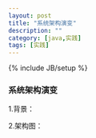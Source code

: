 ```yaml
---
layout: post
title: "系统架构演变"
description: ""
category: [java,实践]
tags: [实践]
---
```

{% include JB/setup %}

### 系统架构演变

1.背景：

2.架构图：




